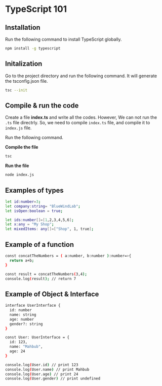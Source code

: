 # TypeScript 101

## Installation

Run the following command to install TypeScript globally.

```bash
npm install -g typescript
```

## Initalization

Go to the project directory and run the following command. It will generate the tsconfig.json file.

```bash
tsc --init
```

## Compile & run the code

Create a file **index.ts** and write all the codes. However, We can not run the `.ts` file directrly. So, we need to compile `index.ts` file, and compile it to `index.js` file.

Run the following command.

**Compile the file**

```bash
tsc
```

**Run the file**

```bash
node index.js
```

## Examples of types

```bash
let id:number=3;
let company:string= "BlueWindLab";
let isOpen:boolean = true;

let ids:number[]=[1,2,3,4,5,6];
let x:any = "My Shop";
let mixedItems: any[]=["Shop", 1, true];
```

## Example of a function

```bash
const concatTheNumbers = ( a:number, b:number ):number=>{
  return a+b;
}

const result = concatTheNumbers(3,4);
console.log(result); // return 7
```

## Example of Object & Interface

```bash
interface UserInterface {
  id: number
  name: string
  age: number
  gender?: string
}

const User: UserInterface = {
  id: 123,
  name: "Mahbub",
  age: 24
}

console.log(User.id) // print 123
console.log(User.name) // print Mahbub
console.log(User.age) // print 24
console.log(User.gender) // print undefined
```

